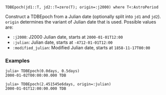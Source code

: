 ```
TDBEpoch(jd1::T, jd2::T=zero(T); origin=:j2000) where T<:AstroPeriod
```

Construct a TDBEpoch from a Julian date (optionally split into `jd1` and `jd2`). `origin` determines the variant of Julian date that is used. Possible values are:

  * `:j2000`: J2000 Julian date, starts at `2000-01-01T12:00`
  * `:julian`: Julian date, starts at `-4712-01-01T12:00`
  * `:modified_julian`: Modified Julian date, starts at `1858-11-17T00:00`

### Examples

```jldoctest; setup = :(using AstroTime)
julia> TDBEpoch(0.0days, 0.5days)
2000-01-02T00:00:00.000 TDB

julia> TDBEpoch(2.451545e6days, origin=:julian)
2000-01-01T12:00:00.000 TDB
```
